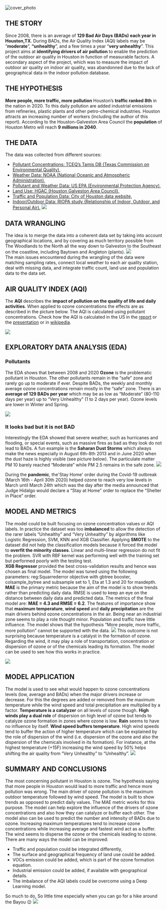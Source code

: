 ![cover_photo](./06_Images/HAQ_CoverPage_hz.png)
## THE STORY
Since 2008, there is an average of **129 Bad Air Days (BADs) each year in Houston,TX**. During BADs, the Air Quality Index (AQI) labels may be “**moderate**”, **“unhealthy**”, and a few times a year “**very unhealthy**”. This project aims at **identifying drivers of air pollution** to enable the prediction of the outdoor air quality in Houston in function of measurable factors. A secondary aspect of the project, which was to measure the impact of outdoor air quality on indoor air quality, was abandonned due to the lack of geographical data in the indoor pollution database.

## THE HYPOTHESIS
**More people, more traffic, more pollution**
Houston’s **traffic ranked 8th** in the nation in 2020. To this daily pollution are added industrial emissions from refineries, plastic plants and other petro-chemical industries. Houston attracts an increasing number of workers (including the author of this report). According to the Houston-Galveston Area Council the **population** of Houston Metro will reach **9 millions in 2040**. 

## THE DATA
The data was collected from different sources:
* [Pollutant Concentrations: TCEQ’s Tamis DB (Texas Commission on Environmental Quality),](https://www.tceq.texas.gov/)
* [Weather Data: NOAA (National Oceanic and Atmospheric Administration),](https://www.noaa.gov/)
* [Pollutant and Weather Data: US EPA (Environmental Protection Agency),](https://www.epa.gov/)
* [Land Use: HGAC (Houston Galveston Area Council),](https://www.h-gac.com/Home)
* [Traffic and Population Data: City of Houston data website,](https://cohgis-mycity.opendata.arcgis.com/)
* [Indoor/Outdoor Data: RIOPA study (Relationship of Indoor, Outdoor, and Personal Air).](https://dataverse.harvard.edu/dataset.xhtml?persistentId=doi:10.7910/DVN/7UBE7P)
![](./06_Images/HAQ_HoustonMap.jpg)

## DATA WRANGLING
The idea is to merge the data into a coherent data set by taking into account geographical locations, and by covering as much territory possible from The Woodlands to the North all the way down to Galveston to the Southeast on the coastline, including Baytown and Angleton (plants).
**![](./06_Images/HAQ_Overview_OutdoorOnly.png)** <br>
The main issues encountered during the wrangling of the data were matching sampling rates, connect local weather to each air quality station, deal with missing data, and integrate traffic count, land use  and population data to the data set.

## AIR QUALITY INDEX (AQI)
The **AQI** describes the **impact of pollution on the quality of life and daily activities**. When applied to ozone concentrations the effects are as described in the picture below. The AQI is calculated using pollutant concentrations. Check how the AQI is calculated in the US in the [report](./SpringboardCapstone2_HoustonAirQuality_Report_AnneWarren.pdf) or the [presentation](./Springboard_Capstone2_HoustonAirQuality_AnneWarren_2021.pdf) or in [wikipedia](https://en.wikipedia.org/wiki/Air_quality_index#United_States).

![](./06_Images/HAQ_AQI.png)

## EXPLORATORY DATA ANALYSIS (EDA) 
### Pollutants
The EDA shows that between 2008 and 2020 **Ozone** is the  problematic pollutant in Houston. The other pollutants remain in the “safe” zone and rarely go up to moderate if ever. Despite BADs, the weekly and monthly average ozone concentrations remain mostly in the “safe” zone.
There is an **average of 129 BADs per year** which may be as low as “Moderate” (80-110 days per year) up to “Very Unhealthy” (1 to 2 days per year). Ozone levels are lower in Winter and Spring.

![](./06_Images/HAQ_DailyOzone.png)
### It looks bad but it is not BAD
Interestingly the EDA showed that severe weather, such as hurricanes and flooding, or special events, such as massive fires as bad as they look do not lead to BADs. A fun example is the **Saharan Dust Storms** which always make the news especially in August 6th-8th 2013 and in June 2020 when the dust haze is highly visible (see picture below). The particulate matter PM 10 barely reached “Moderate” while PM 2.5 remains in the safe zone.
![](./06_Images/SaharanDust.png)

During the **pandemic**, the'Stay Home' order during the Covid-19 outbreak (March 16th - April 30th 2020) helped ozone to reach very low levels in March until March 24th which was the day after the media announced that Judge Hidalgo would declare a “Stay at Home” order to replace the “Shelter in Place” order.

## MODEL AND METRICS
The model could be built focusing on ozone concentration values or AQI labels. In practice the dataset was too **imbalanced** to allow the detection of the rarer labels “Unhealthy” and “Very Unhealthy” by algorithms like Logistic Regression, SVM, KNN and XGB Classifier. Applying **SMOTE** to the dataset did not help the classification models because it forced the model to **overfit the minority classes**.  Linear and multi-linear regression do not fit the problem. SVR with RBF kernel was performing well with the training set but performed poorly with the testing test.  
**XGB Regressor** provided the best cross-validation results and hence was chosen as final model. The model was tuned using the following parameters: reg:Squarrederror objective with gbtree booster, colsample_bytree and subsample set to 1, Eta at 1.3 and 20 for maxdepth.
**MAE** is the primary metric because the aim of the model is to show trends rather than predicting daily data. RMSE is used to keep an eye on the distance between daily data and predicted data. The metrics of the final model are: **MAE = 4.3 and RMSE = 6.2**.
The features of importance show that **maximum temperature**, **wind speed** and **daily precipitation** are the main drivers behind ozone concentrations in the air. Being  near an industrial zone seems to play a role thought minor. Population and traffic have little influence. The model shows that the hypothesis “More people, more traffic, more pollution” cannot be supported with the data. 
![](./06_Images/HAQ_FeaturesOfImportance.png)
This outcome is not surprising because temperature is a catalyst in the formation of ozone. Regarding the wind, it may play a role of transportation, concentration or dispersion of ozone or of the chemicals leading its formation. The model can be used to see how this works in practice.

![](./06_Images/HAQ_OzoneFormation.jpg)

## MODEL APPLICATION
The model is used to see what would happen to ozone concentrations levels (low, average and BADs) when the major drivers increase or decrease. For this the degrees are added or removed from the maximum temperature while the wind speed and total precipitation are multiplied by a factor. **Temperature is a catalyzer** on all levels of ozone though. **High winds play a dual role** of dispersion on high level of ozone but tends to catalyze ozone formation in zones where ozone is low. **Rain** seems to have no influence by itself.
**Wind speed buffers temperature**. High wind speeds tend to buffer the action of higher temperature which can be explained by the role of dispersion of the wind (i.e. dispersion of the ozone and also the dispersion of the chemicals involved in its formation). For instance, at the highest temperature (+15F) increasing the wind speed by 50% helps shifting the air quality from “Very Unhealthy” to “Unhealthy”.
![](./06_Images/HAQ_application.png)
## SUMMARY AND CONCLUSIONS
The most concerning pollutant in Houston is ozone. The hypothesis saying that more people in Houston would lead to more traffic and hence more pollution was wrong. The main driver of ozone pollution is the maximum outdoor temperature followed by wind speed.
The model is built to show trends as opposed to predict daily values. The MAE metric works for this purpose.
The model can help explore the influence of the drivers of ozone concentrations and  also how they can catalyze or buffer each other. The model also can be used to predict the number and intensity of BADs due to ozone.
Increasing maximum temperatures tend to increase ozone concentrations while increasing average and fastest wind act as a buffer. The wind seems to disperse the ozone or the chemicals leading to ozone.
There are many ways the model can be improved: 
* Traffic and population could be integrated differently,
* The surface and geographical frequency of land use could be added.
* VOCs emission could be added, which is part of the ozone formation equation.
* Industrial emission could be added, if available with geographical details.
* The imbalance of the AQI labels could be overcome using a Deep Learning model.

So much to do, So little time especially when you can go for a hike around the Bayou :wink:
![](./06_Images/HAQ_Bayou.png)

